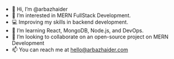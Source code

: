 - 👋 Hi, I’m @arbazhaider
- 👀 I’m interested in MERN FullStack Development.
- 💻 Improving my skills in backend development.
- 🌱 I’m learning React, MongoDB, Node.js, and DevOps.
- 💞️ I’m looking to collaborate on an open-source project on MERN Development
- 📫 You can reach me at hello@arbazhaider.com

<!---
haiderarbaz/haiderarbaz is a ✨ special ✨ repository because its `README.md` (this file) appears on your GitHub profile.
You can click the Preview link to take a look at your changes.
--->
